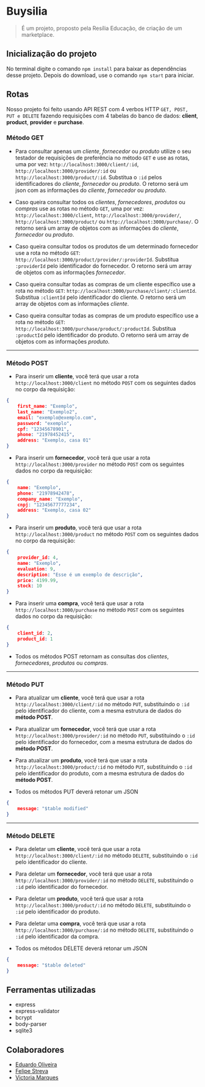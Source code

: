 
# Buysilia
> É um projeto, proposto pela Resília Educação, de criação de um marketplace. 

## Inicialização do projeto
No terminal digite o comando `npm install` para baixar as dependências desse projeto. Depois do download, use o comando `npm start` para iniciar.


## Rotas
Nosso projeto foi feito usando API REST com 4 verbos HTTP `GET, POST, PUT e DELETE` fazendo requisições com 4 tabelas do banco de dados:  **client**, **product**, **provider** e **purchase**.

### Método GET

- Para consultar apenas um *cliente*, *fornecedor* ou *produto* utilize o seu testador de requisições de preferência no método `GET` e use as rotas, uma por vez:
`http://localhost:3000/client/:id`,
`http://localhost:3000/provider/:id` ou
`http://localhost:3000/product/:id`.
Substitua o `:id` pelos identificadores do *cliente*, *fornecedor* ou *produto*.
O retorno será um json com as informações do *cliente*, *fornecedor* ou *produto*.

- Caso queira consultar todos os *clientes*, *fornecedores*, *produtos* ou *compras* use as rotas no método `GET`, uma por vez:
 `http://localhost:3000/client`,
 `http://localhost:3000/provider/`,
 `http://localhost:3000/product/` ou
 `http://localhost:3000/purchase/`.
 O retorno será um array de objetos com as informações do *cliente*, *fornecedor* ou *produto*.

- Caso queira consultar todos os produtos de um determinado fornecedor use a rota no método `GET`:
`http://localhost:3000/product/provider/:providerId`.
Substitua `:providerId` pelo identificador do fornecedor.
O retorno será um array de objetos com as informações *fornecedor*.

- Caso queira consultar todas as compras de um cliente específico use a rota no método `GET`:
`http://localhost:3000/purchase/client/:clientId`.
Substitua `:clientId` pelo identificador do cliente.
O retorno será um array de objetos com as informações *cliente*.

- Caso queira consultar todas as compras de um produto específico use a rota no método `GET`:
`http://localhost:3000/purchase/product/:productId`.
Substitua `:productId` pelo identificador do produto.
O retorno será um array de objetos com as informações *produto*.
---

### Método POST
- Para inserir um **cliente**, você terá que usar a rota `http://localhost:3000/client` no método `POST` com os seguintes dados no corpo da requisição:

```json
{
	first_name: "Exemplo",
	last_name: "Exemplo2",
	email: "exemplo@exemplo.com",
	password: "exemplo",
	cpf: "12345678901",
	phone: "21978452415",
	address: "Exemplo, casa 01"	
}
```
- Para inserir um **fornecedor**, você terá que usar a rota `http://localhost:3000/provider` no método `POST` com os seguintes dados no corpo da requisição:

```json
{
	name: "Exemplo",
	phone: "21978942478",
	company_name: "Exemplo",
	cnpj: "12345677777234",
	address: "Exemplo, casa 02"
}
```

- Para inserir um **produto**, você terá que usar a rota `http://localhost:3000/product` no método `POST` com os seguintes dados no corpo da requisição:

```json
{
	provider_id: 4,
	name: "Exemplo",
	evaluation: 9,
	description: "Esse é um exemplo de descrição",
	price: 4199.99,
	stock: 10
}
```
- Para inserir uma **compra**, você terá que usar a rota `http://localhost:3000/purchase` no método `POST` com os seguintes dados no corpo da requisição:

```json
{
	client_id: 2,
	product_id: 1
}
```
- Todos os métodos POST retornam as consultas dos *clientes*, *fornecedores*, *produtos* ou *compras*.
---
### Método PUT
- Para atualizar um **cliente**, você terá que usar a rota `http://localhost:3000/client/:id` no método `PUT`, substituindo o `:id` pelo identificador do cliente,  com a mesma estrutura de dados do **método POST**.

- Para atualizar um **fornecedor**, você terá que usar a rota `http://localhost:3000/provider/:id` no método `PUT`, substituindo o `:id` pelo identificador do fornecedor,  com a mesma estrutura de dados do **método POST**.

- Para atualizar um **produto**, você terá que usar a rota `http://localhost:3000/product/:id` no método `PUT`, substituindo o `:id` pelo identificador do produto,  com a mesma estrutura de dados do **método POST**.
- Todos os métodos PUT deverá retonar um JSON 
```json
{
	message: "$table modified"
}
```
---
### Método DELETE
- Para deletar um **cliente**, você terá que usar a rota `http://localhost:3000/client/:id` no método `DELETE`, substituindo o `:id` pelo identificador do cliente.

- Para deletar um **fornecedor**, você terá que usar a rota `http://localhost:3000/provider/:id` no método `DELETE`, substituindo o `:id` pelo identificador do fornecedor.

- Para deletar um **produto**, você terá que usar a rota `http://localhost:3000/product/:id` no método `DELETE`, substituindo o `:id` pelo identificador do produto.
 
- Para deletar uma **compra**, você terá que usar a rota `http://localhost:3000/purchase/:id` no método `DELETE`, substituindo o `:id` pelo identificador da compra.
- Todos os métodos DELETE deverá retonar um JSON 
```json
{
	message: "$table deleted"
}
```

## Ferramentas utilizadas
- express
- express-validator
- bcrypt
- body-parser
- sqlite3

## Colaboradores 
 - [Eduardo Oliveira](https://github.com/Eduardo-html)
 - [Felipe Streva](https://github.com/Felipe-Streva)
 - [Victoria Marques](https://github.com/vicckm)
